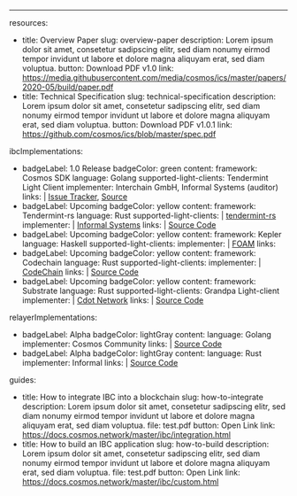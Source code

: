 ---
resources:
  - title: Overview Paper
    slug: overview-paper
    description: Lorem ipsum dolor sit amet, consetetur sadipscing elitr, sed diam nonumy
      eirmod tempor invidunt ut labore et dolore magna aliquyam erat, sed diam voluptua.
    button: Download PDF v1.0
    link: https://media.githubusercontent.com/media/cosmos/ics/master/papers/2020-05/build/paper.pdf
  - title: Technical Specification
    slug: technical-specification
    description: Lorem ipsum dolor sit amet, consetetur sadipscing elitr, sed diam nonumy
      eirmod tempor invidunt ut labore et dolore magna aliquyam erat, sed diam voluptua.
    button: Download PDF v1.0.1
    link: https://github.com/cosmos/ics/blob/master/spec.pdf

ibcImplementations:
  - badgeLabel: 1.0 Release
    badgeColor: green
    content:
      framework: Cosmos SDK
      language: Golang
      supported-light-clients: Tendermint Light Client
      implementer: Interchain GmbH, Informal Systems (auditor)
      links: |
        <a href="https://github.com/cosmos/ics/issues/145">Issue Tracker</a>,&nbsp;<a href="https://github.com/cosmos/cosmos-sdk/pull/4548">Source</a>
  - badgeLabel: Upcoming
    badgeColor: yellow
    content:
      framework: Tendermint-rs
      language: Rust
      supported-light-clients: |
        <a href="https://github.com/informalsystems/tendermint-rs">tendermint-rs</a>
      implementer: |
        <a href="https://informal.systems">Informal Systems</a>
      links: |
        <a href="https://github.com/informalsystems/ibc-rs">Source Code</a>
  - badgeLabel: Upcoming
    badgeColor: yellow
    content:
      framework: Kepler
      language: Haskell
      supported-light-clients:
      implementer: |
        <a href="https://foam.space/">FOAM</a>
      links:
  - badgeLabel: Upcoming
    badgeColor: yellow
    content:
      framework: Codechain
      language: Rust
      supported-light-clients:
      implementer: |
        <a href="https://codechain.io">CodeChain</a>
      links: |
        <a href="https://github.com/CodeChain-io/codechain">Source Code</a>
  - badgeLabel: Upcoming
    badgeColor: yellow
    content:
      framework: Substrate
      language: Rust
      supported-light-clients: Grandpa Light-client
      implementer: |
        <a href="https://cdot.network">Cdot Network</a>
      links: |
        <a href="https://github.com/cdot-network/substrate-ibc">Source Code</a>

relayerImplementations:
  - badgeLabel: Alpha
    badgeColor: lightGray
    content:
      language: Golang
      implementer: Cosmos Community
      links: |
        <a href="https://github.com/cosmos/relayer">Source Code</a>
  - badgeLabel: Alpha
    badgeColor: lightGray
    content:
      language: Rust
      implementer: Informal
      links: |
        <a href="https://github.com/informalsystems/ibc-rs/tree/master/relayer-cli">Source Code</a>

guides:
  - title: How to integrate IBC into a blockchain
    slug: how-to-integrate
    description: Lorem ipsum dolor sit amet, consetetur sadipscing elitr, sed diam nonumy
      eirmod tempor invidunt ut labore et dolore magna aliquyam erat, sed diam voluptua.
    file: test.pdf
    button: Open Link
    link: https://docs.cosmos.network/master/ibc/integration.html
  - title: How to build an IBC application
    slug: how-to-build
    description: Lorem ipsum dolor sit amet, consetetur sadipscing elitr, sed diam nonumy
      eirmod tempor invidunt ut labore et dolore magna aliquyam erat, sed diam voluptua.
    file: test.pdf
    button: Open Link
    link: https://docs.cosmos.network/master/ibc/custom.html
